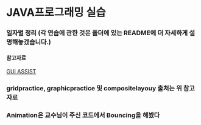 **JAVA프로그래밍 실습**
=================

### 일자별 정리 (각 연습에 관한 것은 폴더에 있는 README에 더 자세하게 설명해놓겠습니다.)

#### 참고자료
[GUI ASSIST](https://programmingsummaries.tistory.com/61 "GUI ASSIST LINK (참고)")

### gridpractice, graphicpractice 및 compositelayouy 출처는 위 참고 자료

### Animation은 교수님이 주신 코드에서 Bouncing을 해봤다